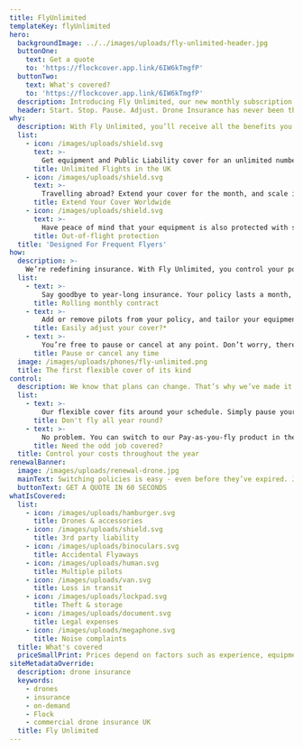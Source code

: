 ```yaml
---
title: FlyUnlimited
templateKey: flyUnlimited
hero:
  backgroundImage: ../../images/uploads/fly-unlimited-header.jpg
  buttonOne:
    text: Get a quote
    to: 'https://flockcover.app.link/6IW6kTmgfP'
  buttonTwo:
    text: What's covered?
    to: 'https://flockcover.app.link/6IW6kTmgfP'
  description: Introducing Fly Unlimited, our new monthly subscription product for commercial pilots. Get comprehensive in-and-out of flight cover on a monthly basis. Cancel or pause anytime. There’s no catch.
  header: Start. Stop. Pause. Adjust. Drone Insurance has never been this flexible.
why:
  description: With Fly Unlimited, you’ll receive all the benefits you’d expect from an annual policy - without the long-term commitment.
  list:
    - icon: /images/uploads/shield.svg
      text: >-
        Get equipment and Public Liability cover for an unlimited number of commercial flights throughout the UK.
      title: Unlimited Flights in the UK      
    - icon: /images/uploads/shield.svg
      text: >-
        Travelling abroad? Extend your cover for the month, and scale it down again when you return.  
      title: Extend Your Cover Worldwide
    - icon: /images/uploads/shield.svg
      text: >-
        Have peace of mind that your equipment is also protected with storage, transit, and theft insurance.
      title: Out-of-flight protection
  title: 'Designed For Frequent Flyers'
how:
  description: >-
    We’re redefining insurance. With Fly Unlimited, you control your policy. At all times.
  list:
    - text: >-
        Say goodbye to year-long insurance. Your policy lasts a month, and renews automatically until you say when.
      title: Rolling monthly contract
    - text: >-
        Add or remove pilots from your policy, and tailor your equipment cover and liability limits in seconds.
      title: Easily adjust your cover?*
    - text: >-
        You’re free to pause or cancel at any point. Don’t worry, there are no hidden fees or ambiguous exit clauses.
      title: Pause or cancel any time
  image: /images/uploads/phones/fly-unlimited.png
  title: The first flexible cover of its kind
control:
  description: We know that plans can change. That’s why we’ve made it easy for you to only pay for the cover you need.
  list:
    - text: >-
        Our flexible cover fits around your schedule. Simply pause your policy when things wind down, and restart it again when it suits you.
      title: Don't fly all year round?
    - text: >-
        No problem. You can switch to our Pay-as-you-fly product in the app when you need to, and insure your flights from as little as £4.95.
      title: Need the odd job covered?
  title: Control your costs throughout the year
renewalBanner:
  image: /images/uploads/renewal-drone.jpg
  mainText: Switching policies is easy - even before they’ve expired. Join Flock today!
  buttonText: GET A QUOTE IN 60 SECONDS
whatIsCovered:
  list:
    - icon: /images/uploads/hamburger.svg
      title: Drones & accessories      
    - icon: /images/uploads/shield.svg
      title: 3rd party liability
    - icon: /images/uploads/binoculars.svg
      title: Accidental Flyaways
    - icon: /images/uploads/human.svg
      title: Multiple pilots
    - icon: /images/uploads/van.svg
      title: Loss in transit
    - icon: /images/uploads/lockpad.svg
      title: Theft & storage
    - icon: /images/uploads/document.svg
      title: Legal expenses
    - icon: /images/uploads/megaphone.svg
      title: Noise complaints
  title: What's covered
  priceSmallPrint: Prices depend on factors such as experience, equipment and claims history
siteMetadataOverride:
  description: drone insurance
  keywords:
    - drones
    - insurance
    - on-demand
    - Flock
    - commercial drone insurance UK
  title: Fly Unlimited
---
```

